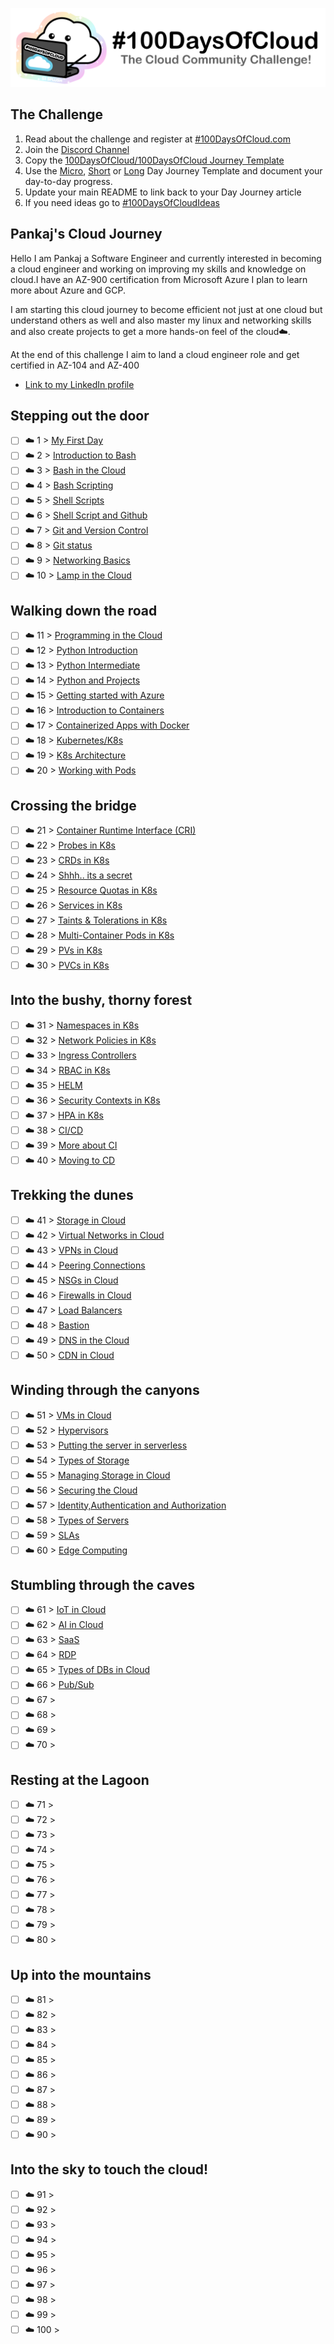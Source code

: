 <p align="center">
  <img src="banner.png">
</p>

## The Challenge
1. Read about the challenge and register at [#100DaysOfCloud.com](https://100DaysOfCloud.com)
2. Join the [Discord Channel](https://discord.gg/c6Db8nY)
3. Copy the [100DaysOfCloud/100DaysOfCloud Journey Template](https://github.com/100DaysOfCloud/100DaysOfCloud/generate)
4. Use the [Micro](Templates/000-DAY-ARTICLE-MICRO-TEMPLATE.md), [Short](Templates/001-DAY-ARTICLE-SHORT-TEMPLATE.md) or [Long](Templates/002-DAY-ARTICLE-LONG-TEMPLATE.md) Day Journey Template and document your day-to-day progress.
5. Update your main README to link back to your Day Journey article
4. If you need ideas go to [#100DaysOfCloudIdeas](https://github.com/100DaysOfCloud/100DaysOfCloudIdeas)


## Pankaj's Cloud Journey

Hello I am Pankaj a Software Engineer and currently interested in becoming a cloud engineer and working on improving my skills and knowledge on cloud.I have an AZ-900 certification from Microsoft Azure I plan to learn more about Azure and GCP.

I am starting this cloud journey to become efficient not just at one cloud but understand others as well and also master my linux and networking skills and also create projects to get a more hands-on feel of the cloud☁️.

At the end of this challenge I aim to land a cloud engineer role and get certified in AZ-104 and AZ-400 


- [Link to my LinkedIn profile](https://www.linkedin.com/in/pankaj-biradar)

## Stepping out the door

- [ ] ☁️ 1 > [My First Day](Journey/001/Readme.md)
- [ ] ☁️ 2 > [Introduction to Bash](Journey/002/Readme.md)
- [ ] ☁️ 3 > [Bash in the Cloud](Journey/003/Readme.md)
- [ ] ☁️ 4 > [Bash Scripting](Journey/004/Readme.md)
- [ ] ☁️ 5 > [Shell Scripts](Journey/005/Readme.md)
- [ ] ☁️ 6 > [Shell Script and Github](Journey/006/Readme.md)
- [ ] ☁️ 7 > [Git and Version Control](Journey/007/Readme.md)
- [ ] ☁️ 8 > [Git status](Journey/008/Readme.md)
- [ ] ☁️ 9 > [Networking Basics](Journey/009/Readme.md)
- [ ] ☁️ 10 > [Lamp in the Cloud](Journey/010/Readme.md)

## Walking down the road

- [ ] ☁️ 11 > [Programming in the Cloud](Journey/011/Readme.md)
- [ ] ☁️ 12 > [Python Introduction](Journey/012/Readme.md)
- [ ] ☁️ 13 > [Python Intermediate](Journey/013/Readme.md)
- [ ] ☁️ 14 > [Python and Projects](Journey/014/Readme.md)
- [ ] ☁️ 15 > [Getting started with Azure](Journey/015/Readme.md)
- [ ] ☁️ 16 > [Introduction to Containers](Journey/016/Readme.md)
- [ ] ☁️ 17 > [Containerized Apps with Docker](Journey/017/Readme.md)
- [ ] ☁️ 18 > [Kubernetes/K8s](Journey/018/Readme.md)
- [ ] ☁️ 19 > [K8s Architecture](Journey/019/Readme.md)
- [ ] ☁️ 20 > [Working with Pods](Journey/020/Readme.md)

## Crossing the bridge

- [ ] ☁️ 21 > [Container Runtime Interface (CRI)](Journey/021/Readme.md)
- [ ] ☁️ 22 > [Probes in K8s](Journey/022/Readme.md)
- [ ] ☁️ 23 > [CRDs in K8s](Journey/023/Readme.md)
- [ ] ☁️ 24 > [Shhh.. its a secret](Journey/024/Readme.md)
- [ ] ☁️ 25 > [Resource Quotas in K8s](Journey/025/Readme.md)
- [ ] ☁️ 26 > [Services in K8s](Journey/026/Readme.md)
- [ ] ☁️ 27 > [Taints & Tolerations in K8s](Journey/027/Readme.md)
- [ ] ☁️ 28 > [Multi-Container Pods in K8s](Journey/028/Readme.md)
- [ ] ☁️ 29 > [PVs in K8s](Journey/029/Readme.md)
- [ ] ☁️ 30 > [PVCs in K8s](Journey/030/Readme.md)

## Into the bushy, thorny forest

- [ ] ☁️ 31 > [Namespaces in K8s](Journey/031/Readme.md)
- [ ] ☁️ 32 > [Network Policies in K8s](Journey/032/Readme.md)
- [ ] ☁️ 33 > [Ingress Controllers](Journey/033/Readme.md)
- [ ] ☁️ 34 > [RBAC in K8s](Journey/034/Readme.md)
- [ ] ☁️ 35 > [HELM](Journey/035/Readme.md)
- [ ] ☁️ 36 > [Security Contexts in K8s](Journey/036/Readme.md)
- [ ] ☁️ 37 > [HPA in K8s](Journey/037/Readme.md)
- [ ] ☁️ 38 > [CI/CD](Journey/038/Readme.md)
- [ ] ☁️ 39 > [More about CI](Journey/039/Readme.md)
- [ ] ☁️ 40 > [Moving to CD](Journey/040/Readme.md)

## Trekking the dunes

- [ ] ☁️ 41 > [Storage in Cloud](Journey/041/Readme.md)
- [ ] ☁️ 42 > [Virtual Networks in Cloud](Journey/042/Readme.md)
- [ ] ☁️ 43 > [VPNs in Cloud](Journey/043/Readme.md)
- [ ] ☁️ 44 > [Peering Connections](Journey/044/Readme.md)
- [ ] ☁️ 45 > [NSGs in Cloud](Journey/045/Readme.md)
- [ ] ☁️ 46 > [Firewalls in Cloud](Journey/046/Readme.md)
- [ ] ☁️ 47 > [Load Balancers](Journey/047/Readme.md)
- [ ] ☁️ 48 > [Bastion](Journey/048/Readme.md)
- [ ] ☁️ 49 > [DNS in the Cloud](Journey/049/Readme.md)
- [ ] ☁️ 50 > [CDN in Cloud](Journey/050/Readme.md)

## Winding through the canyons

- [ ] ☁️ 51 > [VMs in Cloud](Journey/051/Readme.md)
- [ ] ☁️ 52 > [Hypervisors](Journey/052/Readme.md)
- [ ] ☁️ 53 > [Putting the server in serverless](Journey/053/Readme.md)
- [ ] ☁️ 54 > [Types of Storage](Journey/054/Readme.md)
- [ ] ☁️ 55 > [Managing Storage in Cloud](Journey/055/Readme.md)
- [ ] ☁️ 56 > [Securing the Cloud](Journey/056/Readme.md)
- [ ] ☁️ 57 > [Identity,Authentication and Authorization](Journey/057/Readme.md)
- [ ] ☁️ 58 > [Types of Servers](Journey/058/Readme.md)
- [ ] ☁️ 59 > [SLAs](Journey/059/Readme.md)
- [ ] ☁️ 60 > [Edge Computing](Journey/060/Readme.md)

## Stumbling through the caves

- [ ] ☁️ 61 > [IoT in Cloud](Journey/061/Readme.md)
- [ ] ☁️ 62 > [AI in Cloud](Journey/062/Readme.md)
- [ ] ☁️ 63 > [SaaS](Journey/063/Readme.md)
- [ ] ☁️ 64 > [RDP](Journey/064/Readme.md)
- [ ] ☁️ 65 > [Types of DBs in Cloud](Journey/065/Readme.md)
- [ ] ☁️ 66 > [Pub/Sub](Journey/066/Readme.md)
- [ ] ☁️ 67 > [](Journey/067/Readme.md)
- [ ] ☁️ 68 > [](Journey/068/Readme.md)
- [ ] ☁️ 69 > [](Journey/069/Readme.md)
- [ ] ☁️ 70 > [](Journey/070/Readme.md)

## Resting at the Lagoon

- [ ] ☁️ 71 > [](Journey/071/Readme.md)
- [ ] ☁️ 72 > [](Journey/072/Readme.md)
- [ ] ☁️ 73 > [](Journey/073/Readme.md)
- [ ] ☁️ 74 > [](Journey/074/Readme.md)
- [ ] ☁️ 75 > [](Journey/075/Readme.md)
- [ ] ☁️ 76 > [](Journey/076/Readme.md)
- [ ] ☁️ 77 > [](Journey/077/Readme.md)
- [ ] ☁️ 78 > [](Journey/078/Readme.md)
- [ ] ☁️ 79 > [](Journey/079/Readme.md)
- [ ] ☁️ 80 > [](Journey/080/Readme.md)

## Up into the mountains

- [ ] ☁️ 81 > [](Journey/081/Readme.md)
- [ ] ☁️ 82 > [](Journey/082/Readme.md)
- [ ] ☁️ 83 > [](Journey/083/Readme.md)
- [ ] ☁️ 84 > [](Journey/084/Readme.md)
- [ ] ☁️ 85 > [](Journey/085/Readme.md)
- [ ] ☁️ 86 > [](Journey/086/Readme.md)
- [ ] ☁️ 87 > [](Journey/087/Readme.md)
- [ ] ☁️ 88 > [](Journey/088/Readme.md)
- [ ] ☁️ 89 > [](Journey/089/Readme.md)
- [ ] ☁️ 90 > [](Journey/090/Readme.md)

## Into the sky to touch the cloud!

- [ ] ☁️ 91 > [](Journey/091/Readme.md)
- [ ] ☁️ 92 > [](Journey/092/Readme.md)
- [ ] ☁️ 93 > [](Journey/093/Readme.md)
- [ ] ☁️ 94 > [](Journey/094/Readme.md)
- [ ] ☁️ 95 > [](Journey/095/Readme.md)
- [ ] ☁️ 96 > [](Journey/096/Readme.md)
- [ ] ☁️ 97 > [](Journey/097/Readme.md)
- [ ] ☁️ 98 > [](Journey/098/Readme.md)
- [ ] ☁️ 99 > [](Journey/099/Readme.md)
- [ ] ☁️ 100 > [](Journey/100/Readme.md)
